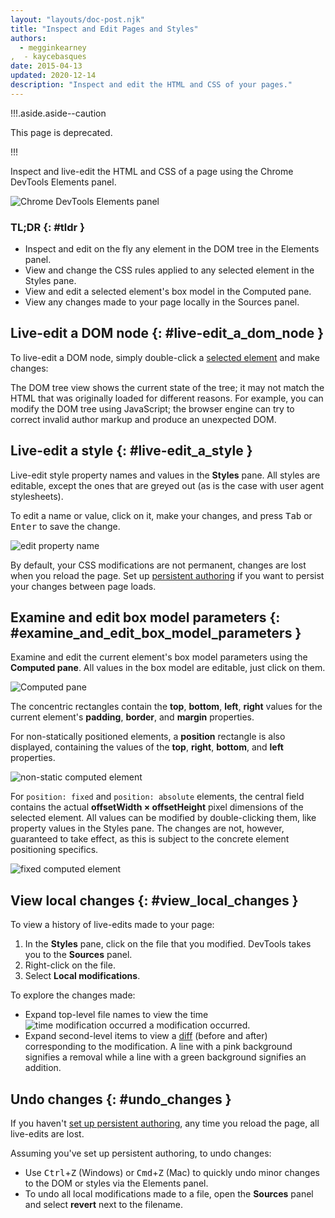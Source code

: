 ```yaml
---
layout: "layouts/doc-post.njk"
title: "Inspect and Edit Pages and Styles"
authors:
  - megginkearney
,  - kaycebasques
date: 2015-04-13
updated: 2020-12-14
description: "Inspect and edit the HTML and CSS of your pages."
---
```


!!!.aside.aside--caution

This page is deprecated.

!!!

Inspect and live-edit the HTML and CSS of a page using the Chrome DevTools Elements panel.

![Chrome DevTools Elements panel](/web/tools/chrome-devtools/inspect-styles/imgs/elements-panel.png)

### TL;DR {: #tldr }

- Inspect and edit on the fly any element in the DOM tree in the Elements panel.
- View and change the CSS rules applied to any selected element in the Styles pane.
- View and edit a selected element's box model in the Computed pane.
- View any changes made to your page locally in the Sources panel.

## Live-edit a DOM node {: #live-edit_a_dom_node }

To live-edit a DOM node, simply double-click a [selected element][1] and make changes:

The DOM tree view shows the current state of the tree; it may not match the HTML that was originally
loaded for different reasons. For example, you can modify the DOM tree using JavaScript; the browser
engine can try to correct invalid author markup and produce an unexpected DOM.

## Live-edit a style {: #live-edit_a_style }

Live-edit style property names and values in the **Styles** pane. All styles are editable, except
the ones that are greyed out (as is the case with user agent stylesheets).

To edit a name or value, click on it, make your changes, and press <kbd class="kbd">Tab</kbd> or
<kbd class="kbd">Enter</kbd> to save the change.

![edit property name](/web/tools/chrome-devtools/inspect-styles/imgs/edit-property-name.png)

By default, your CSS modifications are not permanent, changes are lost when you reload the page. Set
up [persistent authoring][2] if you want to persist your changes between page loads.

## Examine and edit box model parameters {: #examine_and_edit_box_model_parameters }

Examine and edit the current element's box model parameters using the **Computed pane**. All values
in the box model are editable, just click on them.

![Computed pane](/web/tools/chrome-devtools/inspect-styles/imgs/computed-pane.png)

The concentric rectangles contain the **top**, **bottom**, **left**, **right** values for the
current element's **padding**, **border**, and **margin** properties.

For non-statically positioned elements, a **position** rectangle is also displayed, containing the
values of the **top**, **right**, **bottom**, and **left** properties.

![non-static computed element](/web/tools/chrome-devtools/inspect-styles/imgs/computed-non-static.png)

For `position: fixed` and `position: absolute` elements, the central field contains the actual
**offsetWidth × offsetHeight** pixel dimensions of the selected element. All values can be modified
by double-clicking them, like property values in the Styles pane. The changes are not, however,
guaranteed to take effect, as this is subject to the concrete element positioning specifics.

![fixed computed element](/web/tools/chrome-devtools/inspect-styles/imgs/computed-fixed.png)

## View local changes {: #view_local_changes }

To view a history of live-edits made to your page:

1.  In the **Styles** pane, click on the file that you modified. DevTools takes you to the
    **Sources** panel.
2.  Right-click on the file.
3.  Select **Local modifications**.

To explore the changes made:

- Expand top-level file names to view the time
  ![time modification occurred](/web/tools/chrome-devtools/inspect-styles/imgs/image_25.png) a
  modification occurred.
- Expand second-level items to view a [diff][3] (before and after) corresponding to the
  modification. A line with a pink background signifies a removal while a line with a green
  background signifies an addition.

## Undo changes {: #undo_changes }

If you haven't [set up persistent authoring][4], any time you reload the page, all live-edits are
lost.

Assuming you've set up persistent authoring, to undo changes:

- Use <kbd class="kbd">Ctrl</kbd>+<kbd class="kbd">Z</kbd> (Windows) or
  <kbd class="kbd">Cmd</kbd>+<kbd class="kbd">Z</kbd> (Mac) to quickly undo minor changes to the DOM
  or styles via the Elements panel.
- To undo all local modifications made to a file, open the **Sources** panel and select **revert**
  next to the filename.

[1]: #inspect-an-element
[2]: /web/tools/setup/setup-workflow
[3]: https://en.wikipedia.org/wiki/Diff
[4]: /web/tools/setup/setup-workflow
